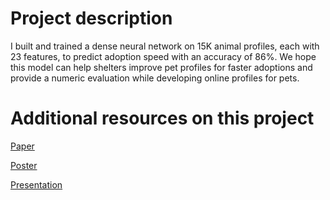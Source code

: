 # Project description

I built and trained a dense neural network on 15K animal profiles, each with 23 features, to predict adoption speed with an accuracy of 86%. We hope this model can help shelters improve pet profiles for faster adoptions and provide a numeric evaluation while developing online profiles for pets. 

# Additional resources on this project
[Paper](https://drive.google.com/file/d/1vL5rwdDraDe8Hc7mhgvdrehY8HNzSUi8/view?usp=sharing)

[Poster](https://drive.google.com/file/d/1c2xR2JVAGnnZM52Oe4K56VlEBiaotbEN/view?usp=sharing)

[Presentation](https://drive.google.com/file/d/1FbsLnD0YxUlgrlWrOYJDR8yveN-Ix4Qd/view?usp=sharing)
